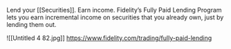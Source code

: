 
Lend your [[Securities]]. Earn income.
Fidelity’s Fully Paid Lending Program lets you earn incremental income on securities that you already own, just by lending them out.


![[Untitled 4 82.jpg]]
https://www.fidelity.com/trading/fully-paid-lending